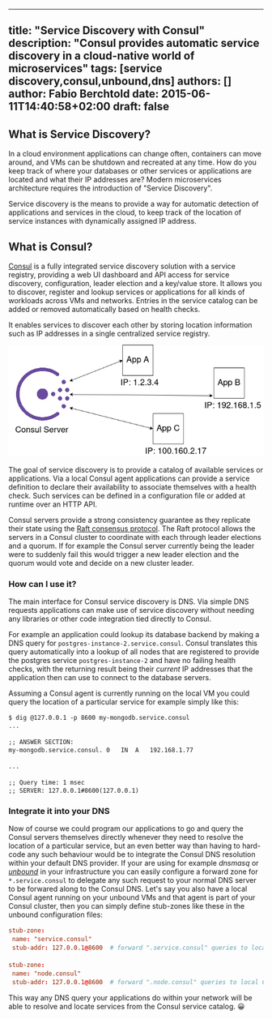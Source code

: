 
---
title: "Service Discovery with Consul"
description: "Consul provides automatic service discovery in a cloud-native world of microservices"
tags: [service discovery,consul,unbound,dns]
authors: []
author: Fabio Berchtold
date: 2015-06-11T14:40:58+02:00
draft: false
---

## What is Service Discovery?

In a cloud environment applications can change often, containers can move around, and VMs can be shutdown and recreated at any time. How do you keep track of where your databases or other services or applications are located and what their IP addresses are?
Modern microservices architecture requires the introduction of "Service Discovery".

Service discovery is the means to provide a way for automatic detection of applications and services in the cloud, to keep track of the location of service instances with dynamically assigned IP address.

## What is Consul?

[Consul](https://www.consul.io/docs/intro) is a fully integrated service discovery solution with a service registry, providing a web UI dashboard and API access for service discovery, configuration, leader election and a key/value store. It allows you to discover, register and lookup services or applications for all kinds of workloads across VMs and networks. Entries in the service catalog can be added or removed automatically based on health checks.

It enables services to discover each other by storing location information such as IP addresses in a single centralized service registry.

![Consul](/images/consul-service-registry.png)

The goal of service discovery is to provide a catalog of available services or applications. Via a local Consul agent applications can provide a service definition to declare their availability to associate themselves with a health check. Such services can be defined in a configuration file or added at runtime over an HTTP API.


Consul servers provide a strong consistency guarantee as they replicate their state using the [Raft consensus protocol](https://www.consul.io/docs/architecture/consensus). The Raft protocol allows the servers in a Consul cluster to coordinate with each through leader elections and a quorum. If for example the Consul server currently being the leader were to suddenly fail this would trigger a new leader election and the quorum would vote and decide on a new cluster leader.

### How can I use it?

The main interface for Consul service discovery is DNS. Via simple DNS requests applications can make use of service discovery without needing any libraries or other code integration tied directly to Consul.

For example an application could lookup its database backend by making a DNS query for `postgres-instance-2.service.consul`. Consul translates this query automatically into a lookup of all nodes that are registered to provide the postgres service `postgres-instance-2` and have no failing health checks, with the returning result being their *current* IP addresses that the application then can use to connect to the database servers.

Assuming a Consul agent is currently running on the local VM you could query the location of a particular service for example simply like this:
```shell
$ dig @127.0.0.1 -p 8600 my-mongodb.service.consul
...

;; ANSWER SECTION:
my-mongodb.service.consul. 0   IN  A   192.168.1.77

...

;; Query time: 1 msec
;; SERVER: 127.0.0.1#8600(127.0.0.1)
```

### Integrate it into your DNS

Now of course we could program our applications to go and query the Consul servers themselves directly whenever they need to resolve the location of a particular service, but an even better way than having to hard-code any such behaviour would be to integrate the Consul DNS resolution within your default DNS provider.
If your are using for example *dnsmasq* or *[unbound](https://www.nlnetlabs.nl/projects/unbound/about/)* in your infrastructure you can easily configure a forward zone for `*.service.consul` to delegate any such request to your normal DNS server to be forwared along to the Consul DNS.
Let's say you also have a local Consul agent running on your unbound VMs and that agent is part of your Consul cluster, then you can simply define stub-zones like these in the unbound configuration files:
```conf
stub-zone:
 name: "service.consul"
 stub-addr: 127.0.0.1@8600  # forward ".service.consul" queries to local Consul agent
 
stub-zone:
 name: "node.consul"
 stub-addr: 127.0.0.1@8600  # forward ".node.consul" queries to local Consul agent
```

This way any DNS query your applications do within your network will be able to resolve and locate services from the Consul service catalog. 😀
